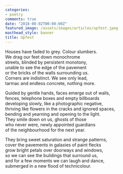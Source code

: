 ```yaml
---
categories:
- poetry
comments: true
date: "2018-08-02T00:00:00Z"
featured_image: /assets/images/articles/upfest.jpeg
masthead_style: banner
title: Upfest
---
```

  
Houses have faded to grey. Colour slumbers.  
We drag our feet down monochrome  
streets, blinded by persistent monotony,  
unable to see the edge of the pavement  
or the bricks of the walls surrounding us.  
Corners are indistinct. We see only lead,  
tarmac and endless concrete, nothing more.  

Guided by gentle hands, faces emerge out of walls,  
fences, telephone boxes and empty billboards  
developing slowly, like a photographic negative,  
thriving like flowers in the cracks and ignored spaces,  
bending and yearning and opening to the light.  
They smile down on us, ghosts of those  
who never were, newly appointed guardians  
of the neighbourhood for the next year.  

They bring sweet saturation and strange patterns,  
cover the pavements in galaxies of paint flecks  
grow bright petals over doorways and windows,  
so we can see the buildings that surround us,  
and for a few moments we can laugh and dance,  
submerged in a new flood of technicolour.  

